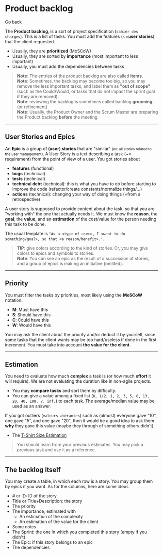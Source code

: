 # Product backlog

[Go back](../index.md#1-sprint-planning)

The **Product backlog**, is a sort of project specification (`cahier des charges`). This is a list of tasks. You must add the features (~=**user stories**) that the client requested.

* Usually, they are **prioritized** (MoSCoW)
* Usually, they are sorted by **importance** (most important to less important)
* Usually, you must add the dependencies between tasks

> **Note**: The entries of the product backlog are also called **items**.<br>
> **Note**: Sometimes, the backlog may become too big, so you may remove the less important tasks, and label them as **"out of scope"** (such as the Could/Would, or tasks that do not impact the sprint goal if they are removed).<br>
> **Note**: reviewing the backlog is sometimes called backlog **grooming** (or refinement) <br>
> **Note**: Usually, the Product Owner and the Scrum Master are preparing the Product backlog **before** the meeting.

<hr class="sl">

## User Stories and Epics

An **Epic** is a group of **(user) stories** that are "similar" <small>(ex: all stories related to the user management)</small>. A User Story is a text describing a task (~= requirement) from the point of view of a user. You got stories about

* **features** (functional)
* **bugs** (technical)
* **tests** (technical)
* **technical debt** (technical): this is what you have to do before starting to improve the code (refactor/create constants/normalize things/...)
* **actions** (technical): changing your way of doing things (=from a retrospective)

A user story is supposed to provide content about the task, so that you are "working with" the one that actually needs it. We must know the **reason**, the **goal**, the **value**, and an **estimation** of the cost/value for the person needing this task to be done.

The usual template is `"As a <type of user>, I <want to do something/goal>, so that <a reason/benefit>."`.

> **TIP**: give colors according to the kind of stories. Or, you may give colors to epics and symbols to stories. <br>
> **Note**: You can see an epic as the result of a succession of stories, and a group of epics is making an initiative (omitted).

<hr class="sr">

## Priority

You must filter the tasks by priorities, most likely using the **MoSCoW** notation.

* **M**: Must have this
* **S**: Should have this
* **C**: Could have this
* **W**: Would have this

You may ask the client about the priority and/or deduct it by yourself, since some tasks that the client wants may be too hard/useless if done in the first increment. You must take into account **the value for the client**.

<hr class="sl">

## Estimation

You need to evaluate how much **complex** a task is (or how much **effort** it will require). We are not evaluating the duration like in non-agile projects. 

* You may **compare tasks** and sort them by difficulty.
* You can give a value among a fixed list (`0, 1/2, 1, 2, 3, 5, 8, 13, 20, 40, 100, ?, inf.`) to each task. The average/median value may be used as an answer.

If you got outliers (`valeurs abérantes`) such as (almost) everyone gave "10", one gave "5", and one gave "20", then it would be a good idea to ask them **why** they gave this value (maybe they through of something others didn't).

* The [T-Shirt Size Estimation](https://explainagile.com/blog/t-shirt-size-estimation/)

> You should learn from your previous estimates. You may pick a previous task and use it as a reference.

<hr class="sr">

## The backlog itself

You may create a table, in which each row is a story. You may group them by epics if you want. As for the columns, here are some ideas

* \# or ID: ID of the story
* Title or Title+Description: the story
* The priority
* The importance, estimated with
  * An estimation of the complexity
  * An estimation of the value for the client
* Some notes
* The Sprint: the one in which you completed this story (empty if you didn't)
* The Epic: if this story belongs to an epic
* The dependencies